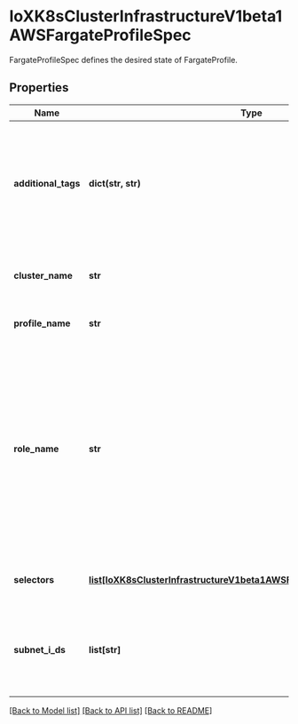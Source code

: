 # IoXK8sClusterInfrastructureV1beta1AWSFargateProfileSpec

FargateProfileSpec defines the desired state of FargateProfile.
## Properties
Name | Type | Description | Notes
------------ | ------------- | ------------- | -------------
**additional_tags** | **dict(str, str)** | AdditionalTags is an optional set of tags to add to AWS resources managed by the AWS provider, in addition to the ones added by default. | [optional] 
**cluster_name** | **str** | ClusterName is the name of the Cluster this object belongs to. | 
**profile_name** | **str** | ProfileName specifies the profile name. | [optional] 
**role_name** | **str** | RoleName specifies the name of IAM role for this fargate pool If the role is pre-existing we will treat it as unmanaged and not delete it on deletion. If the EKSEnableIAM feature flag is true and no name is supplied then a role is created. | [optional] 
**selectors** | [**list[IoXK8sClusterInfrastructureV1beta1AWSFargateProfileSpecSelectors]**](IoXK8sClusterInfrastructureV1beta1AWSFargateProfileSpecSelectors.md) | Selectors specify fargate pod selectors. | [optional] 
**subnet_i_ds** | **list[str]** | SubnetIDs specifies which subnets are used for the auto scaling group of this nodegroup. | [optional] 

[[Back to Model list]](../README.md#documentation-for-models) [[Back to API list]](../README.md#documentation-for-api-endpoints) [[Back to README]](../README.md)


